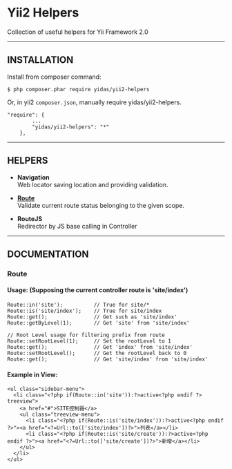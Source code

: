 Yii2 Helpers
============

Collection of useful helpers for Yii Framework 2.0

---

INSTALLATION
------------

Install from composer command:

```
$ php composer.phar require yidas/yii2-helpers
```

Or, in yii2 `composer.json`, manually require yidas/yii2-helpers.

```
"require": {
        ...
        "yidas/yii2-helpers": "*"
    },
```

---

HELPERS
-------

- **Navigation**  
  Web locator saving location and providing validation.

- **[Route](#route)**   
  Validate current route status belonging to the given scope.

- **RouteJS**  
  Redirector by JS base calling in Controller
  

---

DOCUMENTATION
-------------

### Route

#### Usage: (Supposing the current controller route is 'site/index')

```
Route::in('site');          // True for site/*
Route::is('site/index');    // True for site/index
Route::get();               // Get such as 'site/index'
Route::getByLevel(1);       // Get 'site' from 'site/index'

// Root Level usage for filtering prefix from route
Route::setRootLevel(1);     // Set the rootLevel to 1
Route::get();               // Get 'index' from 'site/index' 
Route::setRootLevel();      // Get the rootLevel back to 0
Route::get();               // Get 'site/index' from 'site/index'
```

#### Example in View:

```
<ul class="sidebar-menu">
  <li class="<?php if(Route::in('site')):?>active<?php endif ?> treeview">
    <a href="#">SITE控制器</a>
    <ul class="treeview-menu">
      <li class="<?php if(Route::is('site/index')):?>active<?php endif ?>"><a href="<?=Url::to(['site/index'])?>">列表</a></li>
      <li class="<?php if(Route::is('site/create')):?>active<?php endif ?>"><a href="<?=Url::to(['site/create'])?>">新增</a></li>
    </ul>
  </li>
</ul>
```

